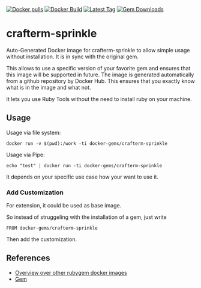 [![Docker pulls](https://img.shields.io/docker/pulls/rubygem/crafterm-sprinkle.svg)](https://hub.docker.com/r/rubygem/crafterm-sprinkle/)
[![Docker Build](https://img.shields.io/docker/automated/rubygem/crafterm-sprinkle.svg)](https://hub.docker.com/r/rubygem/crafterm-sprinkle/)
[![Latest Tag](https://img.shields.io/github/tag/docker-rubygem/crafterm-sprinkle.svg)](https://hub.docker.com/r/rubygem/crafterm-sprinkle/)
[![Gem Downloads](https://img.shields.io/gem/dt/crafterm-sprinkle.svg)](https://rubygems.org/gems/crafterm-sprinkle/)
# crafterm-sprinkle

Auto-Generated Docker image for crafterm-sprinkle to allow simple usage without installation.
It is in sync with the original gem.

This allows to use a specific version of your favorite gem and ensures that this image will be supported in future.
The image is generated automatically from a github repository by Docker Hub.
This ensures that you exactly know what is in the image and what not.

It lets you use Ruby Tools without the need to install ruby on your machine.

## Usage

Usage via file system:

`docker run -v $(pwd):/work -ti docker-gems/crafterm-sprinkle`

Usage via Pipe:

`echo "test" | docker run -ti docker-gems/crafterm-sprinkle`

It depends on your specific use case how your want to use it.

### Add Customization

For extension, it could be used as base image.

So instead of struggeling with the installation of a gem, just write

`FROM docker-gems/crafterm-sprinkle`

Then add the customization.

## References

 - [Overview over other rubygem docker images](https://github.com/thinkbot/docker-rubygem)
 - [Gem](https://rubygems.org/gems/crafterm-sprinkle/)
